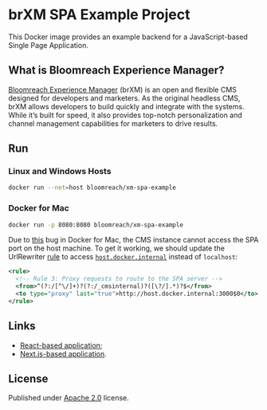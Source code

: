 # brXM SPA Example Project
This Docker image provides an example backend for a JavaScript-based Single Page Application.

## What is Bloomreach Experience Manager?
[Bloomreach Experience Manager](https://www.bloomreach.com/en/products/experience-manager) (brXM) is an open and flexible CMS designed for developers and marketers. As the original headless CMS, brXM allows developers to build quickly and integrate with the systems. While it’s built for speed, it also provides top-notch personalization and channel management capabilities for marketers to drive results.

## Run
### Linux and Windows Hosts
```bash
docker run --net=host bloomreach/xm-spa-example
```

### Docker for Mac
```bash
docker run -p 8080:8080 bloomreach/xm-spa-example
```

Due to [this](https://github.com/docker/for-mac/issues/68) bug in Docker for Mac, the CMS instance cannot access the SPA port on the host machine.
To get it working, we should update the UrlRewriter [rule](https://documentation.bloomreach.com/library/concepts/spa-integration/url-rewriter-rules.html) to access [`host.docker.internal`](https://docs.docker.com/docker-for-mac/networking/) instead of `localhost`:
```xml
<rule>
  <!-- Rule 3: Proxy requests to route to the SPA server -->
  <from>^(?:/[^\/]+)?(?:/_cmsinternal)?([\?/].*)?$</from>
  <to type="proxy" last="true">http://host.docker.internal:3000$0</to>
</rule>
```

## Links
- [React-based application](https://code.onehippo.org/cms-community/bloomreach-spa-sdk/tree/bloomreach-spa-sdk-14.2.0/examples/react-csr);
- [Next.js-based application](https://code.onehippo.org/cms-community/bloomreach-spa-sdk/tree/bloomreach-spa-sdk-14.2.0/examples/react-ssr).

## License
Published under [Apache 2.0](http://www.apache.org/licenses/LICENSE-2.0) license.
